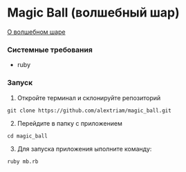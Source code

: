 # Magic Ball (волшебный шар)

[О волшебном шаре](https://ru.wikipedia.org/wiki/Magic_8_ball)

### Системные требования
 - ruby

### Запуск

1. Откройте терминал и склонируйте репозиторий
```
git clone https://github.com/alextriam/magic_ball.git
```
2. Перейдите в папку с приложением
```
cd magic_ball
```

3. Для запуска приложения ыполните команду:
```
ruby mb.rb
```
